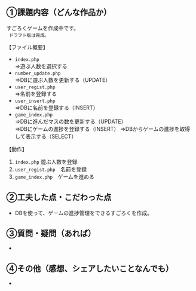 ## ①課題内容（どんな作品か）

すごろくゲームを作成中です。<br>
 ` ドラフト版は完成。` 

【ファイル概要】
- ```index.php```  <br>
    ⇒遊ぶ人数を選択する
- ```number_update.php```  <br>
    ⇒DBに遊ぶ人数を更新する（UPDATE）
- ```user_regist.php```  <br>
    ⇒名前を登録する
- ```user_insert.php```  <br>
    ⇒DBに名前を登録する（INSERT）
- ```game_index.php```  <br>
    ⇒DBに進んだマスの数を更新する（UPDATE）<br>
    ⇒DBにゲームの進捗を登録する（INSERT）
    ⇒DBからゲームの進捗を取得して表示する（SELECT）


【動作】
1. ```index.php``` 遊ぶ人数を登録
2. ```user_regist.php```　名前を登録
3. ```game_index.php```　ゲームを進める


## ②工夫した点・こだわった点

- DBを使って、ゲームの進捗管理をできるすごろくを作成。

## ③質問・疑問（あれば）

- 

## ④その他（感想、シェアしたいことなんでも）

- 
